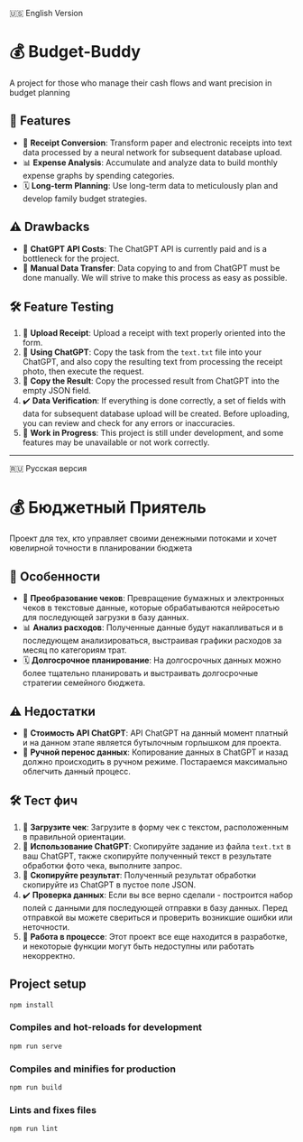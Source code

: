 🇺🇸 English Version
# 💰 Вudget-Вuddy
A project for those who manage their cash flows and want precision in budget planning

## 🌟 Features
- 📜 **Receipt Conversion**: Transform paper and electronic receipts into text data processed by a neural network for subsequent database upload.
- 📊 **Expense Analysis**: Accumulate and analyze data to build monthly expense graphs by spending categories.
- 🗓️ **Long-term Planning**: Use long-term data to meticulously plan and develop family budget strategies.

## ⚠️ Drawbacks
- 💸 **ChatGPT API Costs**: The ChatGPT API is currently paid and is a bottleneck for the project.
- 🔄 **Manual Data Transfer**: Data copying to and from ChatGPT must be done manually. We will strive to make this process as easy as possible.

## 🛠️ Feature Testing
1. 📄 **Upload Receipt**: Upload a receipt with text properly oriented into the form.
2. 💬 **Using ChatGPT**: Copy the task from the `text.txt` file into your ChatGPT, and also copy the resulting text from processing the receipt photo, then execute the request.
3. 🔄 **Copy the Result**: Copy the processed result from ChatGPT into the empty JSON field.
4. ✔️ **Data Verification**: If everything is done correctly, a set of fields with data for subsequent database upload will be created. Before uploading, you can review and check for any errors or inaccuracies.
5. 🚧 **Work in Progress**: This project is still under development, and some features may be unavailable or not work correctly.

---

🇷🇺 Русская версия
# 💰 Бюджетный Приятель
Проект для тех, кто управляет своими денежными потоками и хочет ювелирной точности в планировании бюджета

## 🌟 Особенности
- 📜 **Преобразование чеков**: Превращение бумажных и электронных чеков в текстовые данные, которые обрабатываются нейросетью для последующей загрузки в базу данных.
- 📊 **Анализ расходов**: Полученные данные будут накапливаться и в последующем анализироваться, выстраивая графики расходов за месяц по категориям трат.
- 🗓️ **Долгосрочное планирование**: На долгосрочных данных можно более тщательно планировать и выстраивать долгосрочные стратегии семейного бюджета.

## ⚠️ Недостатки
- 💸 **Стоимость API ChatGPT**: API ChatGPT на данный момент платный и на данном этапе является бутылочным горлышком для проекта.
- 🔄 **Ручной перенос данных**: Копирование данных в ChatGPT и назад должно происходить в ручном режиме. Постараемся максимально облегчить данный процесс.

## 🛠️ Тест фич
1. 📄 **Загрузите чек**: Загрузите в форму чек с текстом, расположенным в правильной ориентации.
2. 💬 **Использование ChatGPT**: Скопируйте задание из файла `text.txt` в ваш ChatGPT, также скопируйте полученный текст в результате обработки фото чека, выполните запрос.
3. 🔄 **Скопируйте результат**: Полученный результат обработки скопируйте из ChatGPT в пустое поле JSON.
4. ✔️ **Проверка данных**: Если вы все верно сделали - построится набор полей с данными для последующей отправки в базу данных. Перед отправкой вы можете свериться и проверить возникшие ошибки или неточности.
5. 🚧 **Работа в процессе**: Этот проект все еще находится в разработке, и некоторые функции могут быть недоступны или работать некорректно.

## Project setup
```
npm install
```

### Compiles and hot-reloads for development
```
npm run serve
```

### Compiles and minifies for production
```
npm run build
```

### Lints and fixes files
```
npm run lint
```


